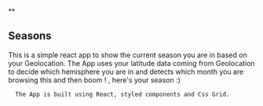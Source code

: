 
**

## Seasons
This is a simple react app to show the current season you are in 
              based on your Geolocation.
              The App uses your latitude data coming
              from Geolocation to decide which hemisphere you are in and
              detects which month you are browsing this and then boom ! ,
              here's your season :) 
              
      The App is built using React, styled components and Css Grid.
